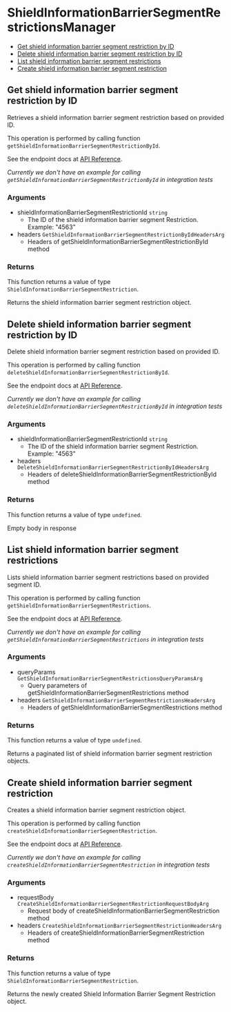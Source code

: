 # ShieldInformationBarrierSegmentRestrictionsManager

- [Get shield information barrier segment restriction by ID](#get-shield-information-barrier-segment-restriction-by-id)
- [Delete shield information barrier segment restriction by ID](#delete-shield-information-barrier-segment-restriction-by-id)
- [List shield information barrier segment restrictions](#list-shield-information-barrier-segment-restrictions)
- [Create shield information barrier segment restriction](#create-shield-information-barrier-segment-restriction)

## Get shield information barrier segment restriction by ID

Retrieves a shield information barrier segment
restriction based on provided ID.

This operation is performed by calling function `getShieldInformationBarrierSegmentRestrictionById`.

See the endpoint docs at
[API Reference](https://developer.box.com/reference/get-shield-information-barrier-segment-restrictions-id/).

_Currently we don't have an example for calling `getShieldInformationBarrierSegmentRestrictionById` in integration tests_

### Arguments

- shieldInformationBarrierSegmentRestrictionId `string`
  - The ID of the shield information barrier segment Restriction. Example: "4563"
- headers `GetShieldInformationBarrierSegmentRestrictionByIdHeadersArg`
  - Headers of getShieldInformationBarrierSegmentRestrictionById method

### Returns

This function returns a value of type `ShieldInformationBarrierSegmentRestriction`.

Returns the shield information barrier segment
restriction object.

## Delete shield information barrier segment restriction by ID

Delete shield information barrier segment restriction
based on provided ID.

This operation is performed by calling function `deleteShieldInformationBarrierSegmentRestrictionById`.

See the endpoint docs at
[API Reference](https://developer.box.com/reference/delete-shield-information-barrier-segment-restrictions-id/).

_Currently we don't have an example for calling `deleteShieldInformationBarrierSegmentRestrictionById` in integration tests_

### Arguments

- shieldInformationBarrierSegmentRestrictionId `string`
  - The ID of the shield information barrier segment Restriction. Example: "4563"
- headers `DeleteShieldInformationBarrierSegmentRestrictionByIdHeadersArg`
  - Headers of deleteShieldInformationBarrierSegmentRestrictionById method

### Returns

This function returns a value of type `undefined`.

Empty body in response

## List shield information barrier segment restrictions

Lists shield information barrier segment restrictions
based on provided segment ID.

This operation is performed by calling function `getShieldInformationBarrierSegmentRestrictions`.

See the endpoint docs at
[API Reference](https://developer.box.com/reference/get-shield-information-barrier-segment-restrictions/).

_Currently we don't have an example for calling `getShieldInformationBarrierSegmentRestrictions` in integration tests_

### Arguments

- queryParams `GetShieldInformationBarrierSegmentRestrictionsQueryParamsArg`
  - Query parameters of getShieldInformationBarrierSegmentRestrictions method
- headers `GetShieldInformationBarrierSegmentRestrictionsHeadersArg`
  - Headers of getShieldInformationBarrierSegmentRestrictions method

### Returns

This function returns a value of type `undefined`.

Returns a paginated list of
shield information barrier segment restriction objects.

## Create shield information barrier segment restriction

Creates a shield information barrier
segment restriction object.

This operation is performed by calling function `createShieldInformationBarrierSegmentRestriction`.

See the endpoint docs at
[API Reference](https://developer.box.com/reference/post-shield-information-barrier-segment-restrictions/).

_Currently we don't have an example for calling `createShieldInformationBarrierSegmentRestriction` in integration tests_

### Arguments

- requestBody `CreateShieldInformationBarrierSegmentRestrictionRequestBodyArg`
  - Request body of createShieldInformationBarrierSegmentRestriction method
- headers `CreateShieldInformationBarrierSegmentRestrictionHeadersArg`
  - Headers of createShieldInformationBarrierSegmentRestriction method

### Returns

This function returns a value of type `ShieldInformationBarrierSegmentRestriction`.

Returns the newly created Shield
Information Barrier Segment Restriction object.
